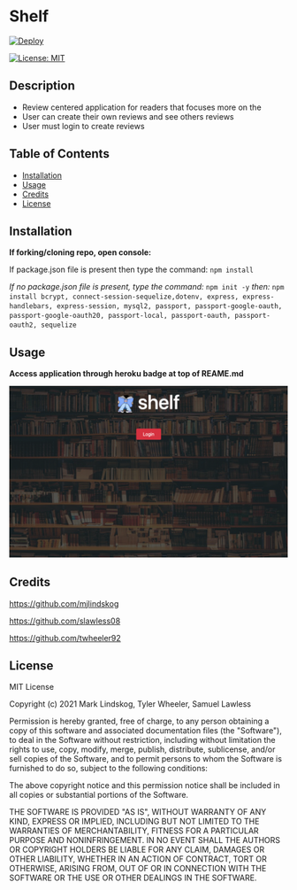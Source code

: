 # Shelf

[![Deploy](https://www.herokucdn.com/deploy/button.svg)](https://shielded-ravine-57321.herokuapp.com/)

[![License: MIT](https://img.shields.io/badge/License-MIT-yellow.svg)](https://opensource.org/licenses/MIT)

## Description

- Review centered application for readers that focuses more on the
- User can create their own reviews and see others reviews
- User must login to create reviews

## Table of Contents

- [Installation](#installation)
- [Usage](#usage)
- [Credits](#credits)
- [License](#license)

## Installation

**If forking/cloning repo, open console:**

If package.json file is present then type the command: `npm install`

_If no package.json file is present, type the command:_ `npm init -y` _then:_ `npm install bcrypt, connect-session-sequelize,dotenv, express, express-handlebars, express-session, mysql2, passport, passport-google-oauth, passport-google-oauth20, passport-local, passport-oauth, passport-oauth2, sequelize`

## Usage

**Access application through heroku badge at top of REAME.md**

![Screenshot of Shelf homepage](./public/images/shelf.png)

## Credits

https://github.com/mjlindskog

https://github.com/slawless08

https://github.com/twheeler92

## License

MIT License

Copyright (c) 2021 Mark Lindskog, Tyler Wheeler, Samuel Lawless

Permission is hereby granted, free of charge, to any person obtaining a copy
of this software and associated documentation files (the "Software"), to deal
in the Software without restriction, including without limitation the rights
to use, copy, modify, merge, publish, distribute, sublicense, and/or sell
copies of the Software, and to permit persons to whom the Software is
furnished to do so, subject to the following conditions:

The above copyright notice and this permission notice shall be included in all
copies or substantial portions of the Software.

THE SOFTWARE IS PROVIDED "AS IS", WITHOUT WARRANTY OF ANY KIND, EXPRESS OR
IMPLIED, INCLUDING BUT NOT LIMITED TO THE WARRANTIES OF MERCHANTABILITY,
FITNESS FOR A PARTICULAR PURPOSE AND NONINFRINGEMENT. IN NO EVENT SHALL THE
AUTHORS OR COPYRIGHT HOLDERS BE LIABLE FOR ANY CLAIM, DAMAGES OR OTHER
LIABILITY, WHETHER IN AN ACTION OF CONTRACT, TORT OR OTHERWISE, ARISING FROM,
OUT OF OR IN CONNECTION WITH THE SOFTWARE OR THE USE OR OTHER DEALINGS IN THE
SOFTWARE.
